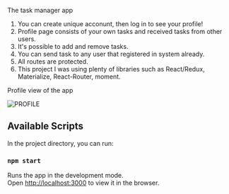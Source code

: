 The task manager app
1. You can create unique acconunt, then log in to see your profile!
2. Profile page consists of your own tasks and received tasks from other users.
3. It's possible to add and remove tasks.
4. You can send task to any user that registered in system already.
5. All routes are protected.
6. This project I was using plenty of libraries such as React/Redux, Materialize, React-Router, moment.

Profile view of the app

![PROFILE](https://user-images.githubusercontent.com/55023068/77848956-d9d56a80-71d0-11ea-9411-49bd1ea1e307.png)

## Available Scripts

In the project directory, you can run:

### `npm start`

Runs the app in the development mode.<br />
Open [http://localhost:3000](http://localhost:3000) to view it in the browser.